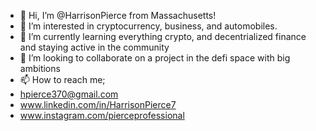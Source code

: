 - 👋 Hi, I’m @HarrisonPierce from Massachusetts! 
- 👀 I’m interested in cryptocurrency, business, and automobiles. 
- 🌱 I’m currently learning everything crypto, and decentrialized finance and staying active in the community
- 💞️ I’m looking to collaborate on a project in the defi space with big ambitions
- 📫 How to reach me; 
- hpierce370@gmail.com
- www.linkedin.com/in/HarrisonPierce7
- www.instagram.com/pierceprofessional
